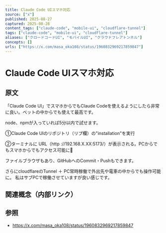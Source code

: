 ```yaml
---
title: Claude Code UIスマホ対応
source: ["x"]
published: 2025-08-27
captured: 2025-08-28
content_tags: ["claude-code", "mobile-ui", "cloudflare-tunnel"]
tags: ["claude-code", "mobile-ui", "cloudflare-tunnel"]
aliases: ["クロードコードUI", "モバイルUI", "クラウドフレアトンネル"]
concepts: []
urls: ["https://x.com/masa_oka108/status/1960832969217859847"]
---
```


# Claude Code UIスマホ対応
## 原文
「Claude Code UI」でスマホからでもClaude Codeを使えるようにしたら非常に良い。ベットの中からでも使えて最高です。

node、npmが入っていれば5分以内で試せます。

①Claude Code UIのリポジトリ（リプ欄）の"installation"を実行

②ターミナルに URL（http ://192.168.X.XX:5173/）が表示される。PCからでもスマホからでもアクセス可能に🎉

ファイルブラウザもあり、GitHubへのCommit・Pushもできます。

さらにcloudflareのTunnel ＋ PC常時稼働で外出先や電車の中からでも操作可能に。
私はサブPCで稼働させていますが良い感じです。

## 関連概念（内部リンク）

## 参照
- https://x.com/masa_oka108/status/1960832969217859847